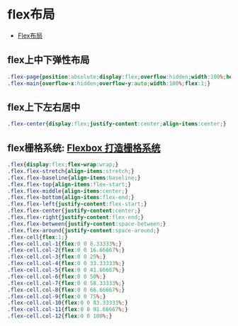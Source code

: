 # flex布局

- [Flex布局](http://www.ruanyifeng.com/blog/2015/07/flex-grammar.html?utm_source=tuicool)

## flex上中下弹性布局

```css
.flex-page{position:absolute;display:flex;overflow:hidden;width:100%;height:100%;flex-direction:column;}
.flex-main{overflow-x:hidden;overflow-y:auto;width:100%;flex:1;}
```

## flex上下左右居中

```css
.flex-center{display:flex;justify-content:center;align-items:center;}
```

## flex栅格系统: [Flexbox 打造栅格系统](http://stephenzhao.github.io/2016/08/04/css-flexbox-grid-layout)

```css
.flex{display:flex;flex-wrap:wrap;}
.flex.flex-stretch{align-items:stretch;}
.flex.flex-baseline{align-items:baseline;}
.flex.flex-top{align-items:flex-start;}
.flex.flex-middle{align-items:center;}
.flex.flex-bottom{align-items:flex-end;}
.flex.flex-left{justify-content:flex-start;}
.flex.flex-center{justify-content:center;}
.flex.flex-right{justify-content:flex-end;}
.flex.flex-between{justify-content:space-between;}
.flex.flex-around{justify-content:space-around;}
.flex-cell{flex:1;}
.flex-cell.col-1{flex:0 0 8.33333%;}
.flex-cell.col-2{flex:0 0 16.66667%;}
.flex-cell.col-3{flex:0 0 25%;}
.flex-cell.col-4{flex:0 0 33.33333%;}
.flex-cell.col-5{flex:0 0 41.66667%;}
.flex-cell.col-6{flex:0 0 50%;}
.flex-cell.col-7{flex:0 0 58.33333%;}
.flex-cell.col-8{flex:0 0 66.66667%;}
.flex-cell.col-9{flex:0 0 75%;}
.flex-cell.col-10{flex:0 0 83.33333%;}
.flex-cell.col-11{flex:0 0 91.66667%;}
.flex-cell.col-12{flex:0 0 100%;}
```
